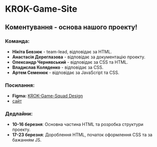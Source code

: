 # KROK-Game-Site

## Коментування - основа нашого проекту!

### Команда:
- **Нікіта Бевзюк** - team-lead, відповідає за HTML.
- **Анастасія Дереглазова** - відповідає за документацію проекту.
- **Олександр Чернявський** - відповідає за CSS та HTML.
- **Владислав Коляденко** - відповідає за CSS.
- **Артем Семенюк** - відповідає за JavaScript та CSS.

### Посилання:
- **Figma:** [KROK-Game-Squad Design](https://www.figma.com/design/nlaPm1hiJnFQfS5axMWOCM/KROK-Game-Squad?node-id=0-1&t=WsPWhu8PjJ7uHv2I-1)
- [сайт](https://krok-game-site.onrender.com/)

### Дедлайни:
- **10-16 березня**: Основна частина HTML та розробка структури проекту.
- **17-23 березня**: Дороблення HTML, початок оформлення CSS та за бажанням JS.

